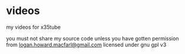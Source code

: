 # videos
my videos for x35tube


you must not share my source code unless you have gotten permission from logan.howard.macfarl@gmail.com
licensed under gnu gpl v3
